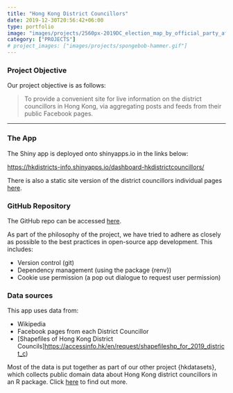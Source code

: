 ```yaml
---
title: "Hong Kong District Councillors"
date: 2019-12-30T20:56:42+06:00
type: portfolio
image: "images/projects/2560px-2019DC_election_map_by_official_party_affiliation.svg.png"
category: ["PROJECTS"]
# project_images: ["images/projects/spongebob-hammer.gif"]
---
```


### Project Objective

Our project objective is as follows:

>  To provide a convenient site for live information on the district councillors in Hong Kong, via aggregating posts and feeds from their public Facebook pages.

---

### The App
The Shiny app is deployed onto shinyapps.io in the links below:

https://hkdistricts-info.shinyapps.io/dashboard-hkdistrictcouncillors/

There is also a static site version of the district councillors individual pages [here](https://hong-kong-districts-info.github.io/dc/).

### GitHub Repository
The GitHub repo can be accessed [here](https://github.com/Hong-Kong-Districts-Info/dashboard-hkdistrictcouncillors). 

As part of the philosophy of the project, we have tried to adhere as closely as possible to the best practices in open-source app development. This includes:

- Version control (git)
- Dependency management (using the package {renv})
- Cookie use permission (a pop out dialogue to request user permission)

### Data sources
This app uses data from:
- Wikipedia
- Facebook pages from each District Councillor
- [Shapefiles of Hong Kong District Councils]https://accessinfo.hk/en/request/shapefileshp_for_2019_district_c)

Most of the data is put together as part of our other project {hkdatasets}, which collects public domain data about Hong Kong district councillors in an R package. Click [here](../../portfolio/hkdatasets/) to find out more.

